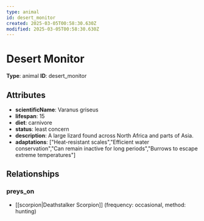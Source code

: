 ```yaml
---
type: animal
id: desert_monitor
created: 2025-03-05T00:58:30.630Z
modified: 2025-03-05T00:58:30.630Z
---
```


# Desert Monitor

**Type**: animal
**ID**: desert_monitor

## Attributes

- **scientificName**: Varanus griseus
- **lifespan**: 15
- **diet**: carnivore
- **status**: least concern
- **description**: A large lizard found across North Africa and parts of Asia.
- **adaptations**: ["Heat-resistant scales","Efficient water conservation","Can remain inactive for long periods","Burrows to escape extreme temperatures"]

## Relationships

### preys_on

- [[scorpion|Deathstalker Scorpion]] (frequency: occasional, method: hunting)

